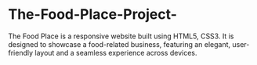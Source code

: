 # The-Food-Place-Project-
The Food Place is a responsive website built using HTML5, CSS3. It is designed to showcase a food-related business, featuring an elegant, user-friendly layout and a seamless experience across devices.
